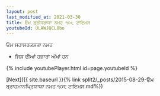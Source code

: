 ```yaml
---
layout: post
last_modified_at: 2021-03-30
title: ਓਮ ਸ਼੍ਰੀਧਰਾਯਾ ਨਮਹ ੧੦੮ ਟਾਇਮਸ
youtubeId: ULAWJQCL8bo
---
```

 
 
 ਓਮ ਸਹਾਸਰਕਸ਼ਤਾ ਨਮਹ  
 
 -  ਜਿਸ ਦੀਆਂ ਹਜ਼ਾਰਾਂ ਅੱਖਾਂ ਹਨ 
 
  
 
  
 
 
 
 
 
 


{% include youtubePlayer.html id=page.youtubeId %}
 
[Next]({{ site.baseurl }}{% link  split2/_posts/2015-08-29-ਓਮ ਬ੍ਰਾਹਮਾਨਪ੍ਰਿਯਾਯਾ ਨਮਹ ੧੦੮ ਟਾਇਮਸ.md%})
 

